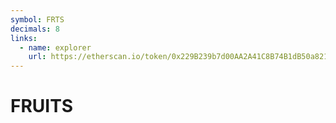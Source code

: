 ```yaml
---
symbol: FRTS
decimals: 8
links:
  - name: explorer
    url: https://etherscan.io/token/0x229B239b7d00AA2A41C8B74B1dB50a821f58D31a
---
```


# FRUITS
